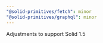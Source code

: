 ```yaml
---
"@solid-primitives/fetch": minor
"@solid-primitives/graphql": minor
---
```


Adjustments to support Solid 1.5
